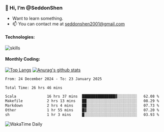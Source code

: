 ### 👋 Hi, I’m @SeddonShen
- Want to learn something.
- 📫 You can contact me at seddonshen2001@gmail.com

#### Technologies:

![skills](https://skillicons.dev/icons?i=scala,js,html,css,bootstrap,jquery,c,cpp,cloudflare,django,docker,flask,git,github,githubactions,linux,latex,mysql,nodejs,ps,php,pr,py,raspberrypi,redis,unreal,v,vscode,vue,bash)

#### Monthly Coding:
[![Top Langs](https://github-readme-stats.vercel.app/api/top-langs?username=seddonshen&show_icons=true&locale=en&layout=compact&hide=html&langs_count=8)](https://github.com/SeddonShen/)
[![Anurag's github stats](https://github-readme-stats.vercel.app/api?username=SeddonShen&count_private=true&show_icons=true)](https://github.com/anuraghazra/github-readme-stats)
<!--START_SECTION:waka-->

```txt
From: 24 December 2024 - To: 23 January 2025

Total Time: 26 hrs 46 mins

Scala              16 hrs 37 mins  ███████████████▓░░░░░░░░░   62.08 %
Makefile           2 hrs 13 mins   ██░░░░░░░░░░░░░░░░░░░░░░░   08.29 %
Markdown           2 hrs 4 mins    ██░░░░░░░░░░░░░░░░░░░░░░░   07.73 %
Other              1 hr 55 mins    █▓░░░░░░░░░░░░░░░░░░░░░░░   07.20 %
sh                 1 hr 3 mins     █░░░░░░░░░░░░░░░░░░░░░░░░   03.93 %
```

<!--END_SECTION:waka-->

![WakaTime Daily](https://wakatime.com/share/@seddon2001/61a7e342-5f12-4fea-bf92-1fac161e97d6.svg)
<!---
SeddonShen/SeddonShen is a ✨ special ✨ repository because its `README.md` (this file) appears on your GitHub profile.
You can click the Preview link to take a look at your changes.
--->

